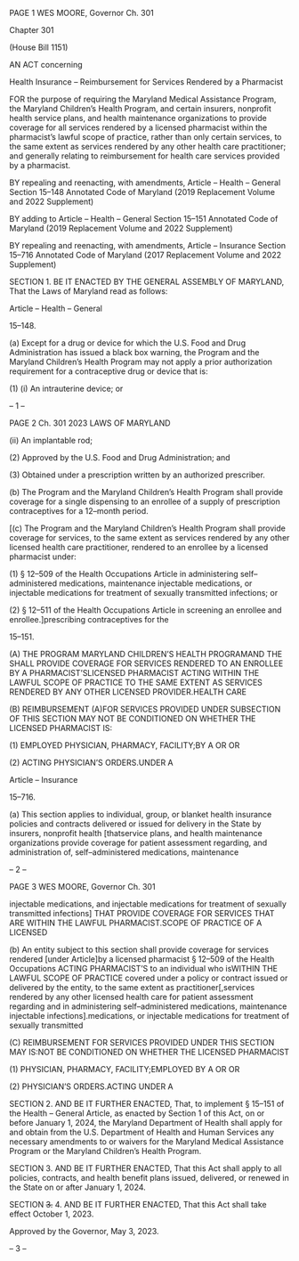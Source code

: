 PAGE 1
WES MOORE, Governor Ch. 301

Chapter 301

(House Bill 1151)

AN ACT concerning

Health Insurance – Reimbursement for Services Rendered by a Pharmacist

FOR the purpose of requiring the Maryland Medical Assistance Program, the Maryland
Children’s Health Program, and certain insurers, nonprofit health service plans, and
health maintenance organizations to provide coverage for all services rendered by a
licensed pharmacist within the pharmacist’s lawful scope of practice, rather than
only certain services, to the same extent as services rendered by any other health
care practitioner; and generally relating to reimbursement for health care services
provided by a pharmacist.

BY repealing and reenacting, with amendments,
Article – Health – General
Section 15–148
Annotated Code of Maryland
(2019 Replacement Volume and 2022 Supplement)

BY adding to
Article – Health – General
Section 15–151
Annotated Code of Maryland
(2019 Replacement Volume and 2022 Supplement)

BY repealing and reenacting, with amendments,
Article – Insurance
Section 15–716
Annotated Code of Maryland
(2017 Replacement Volume and 2022 Supplement)

SECTION 1. BE IT ENACTED BY THE GENERAL ASSEMBLY OF MARYLAND,
That the Laws of Maryland read as follows:

Article – Health – General

15–148.

(a) Except for a drug or device for which the U.S. Food and Drug Administration
has issued a black box warning, the Program and the Maryland Children’s Health Program
may not apply a prior authorization requirement for a contraceptive drug or device that is:

(1) (i) An intrauterine device; or

– 1 –

PAGE 2
Ch. 301 2023 LAWS OF MARYLAND

(ii) An implantable rod;

(2) Approved by the U.S. Food and Drug Administration; and

(3) Obtained under a prescription written by an authorized prescriber.

(b) The Program and the Maryland Children’s Health Program shall provide
coverage for a single dispensing to an enrollee of a supply of prescription contraceptives for
a 12–month period.

[(c) The Program and the Maryland Children’s Health Program shall provide
coverage for services, to the same extent as services rendered by any other licensed health
care practitioner, rendered to an enrollee by a licensed pharmacist under:

(1) § 12–509 of the Health Occupations Article in administering
self–administered medications, maintenance injectable medications, or injectable
medications for treatment of sexually transmitted infections; or

(2) § 12–511 of the Health Occupations Article in screening an enrollee and
enrollee.]prescribing contraceptives for the

15–151.

(A) THE PROGRAM MARYLAND CHILDREN’S HEALTH PROGRAMAND THE
SHALL PROVIDE COVERAGE FOR SERVICES RENDERED TO AN ENROLLEE BY A
PHARMACIST’SLICENSED PHARMACIST ACTING WITHIN THE LAWFUL SCOPE OF
PRACTICE TO THE SAME EXTENT AS SERVICES RENDERED BY ANY OTHER LICENSED
PROVIDER.HEALTH CARE

(B) REIMBURSEMENT (A)FOR SERVICES PROVIDED UNDER SUBSECTION OF
THIS SECTION MAY NOT BE CONDITIONED ON WHETHER THE LICENSED PHARMACIST
IS:

(1) EMPLOYED PHYSICIAN, PHARMACY, FACILITY;BY A OR OR

(2) ACTING PHYSICIAN’S ORDERS.UNDER A

Article – Insurance

15–716.

(a) This section applies to individual, group, or blanket health insurance policies
and contracts delivered or issued for delivery in the State by insurers, nonprofit health
[thatservice plans, and health maintenance organizations provide coverage for patient
assessment regarding, and administration of, self–administered medications, maintenance

– 2 –

PAGE 3
WES MOORE, Governor Ch. 301

injectable medications, and injectable medications for treatment of sexually transmitted
infections] THAT PROVIDE COVERAGE FOR SERVICES THAT ARE WITHIN THE LAWFUL
PHARMACIST.SCOPE OF PRACTICE OF A LICENSED

(b) An entity subject to this section shall provide coverage for services rendered
[under Article]by a licensed pharmacist § 12–509 of the Health Occupations ACTING
PHARMACIST’S to an individual who isWITHIN THE LAWFUL SCOPE OF PRACTICE
covered under a policy or contract issued or delivered by the entity, to the same extent as
practitioner[,services rendered by any other licensed health care for patient assessment
regarding and in administering self–administered medications, maintenance injectable
infections].medications, or injectable medications for treatment of sexually transmitted

(C) REIMBURSEMENT FOR SERVICES PROVIDED UNDER THIS SECTION MAY
IS:NOT BE CONDITIONED ON WHETHER THE LICENSED PHARMACIST

(1) PHYSICIAN, PHARMACY, FACILITY;EMPLOYED BY A OR OR

(2) PHYSICIAN’S ORDERS.ACTING UNDER A

SECTION 2. AND BE IT FURTHER ENACTED, That, to implement § 15–151 of the
Health – General Article, as enacted by Section 1 of this Act, on or before January 1, 2024,
the Maryland Department of Health shall apply for and obtain from the U.S. Department
of Health and Human Services any necessary amendments to or waivers for the Maryland
Medical Assistance Program or the Maryland Children’s Health Program.

SECTION 3. AND BE IT FURTHER ENACTED, That this Act shall apply to all
policies, contracts, and health benefit plans issued, delivered, or renewed in the State on or
after January 1, 2024.

SECTION ~~3.~~ 4. AND BE IT FURTHER ENACTED, That this Act shall take effect
October 1, 2023.

Approved by the Governor, May 3, 2023.

– 3 –